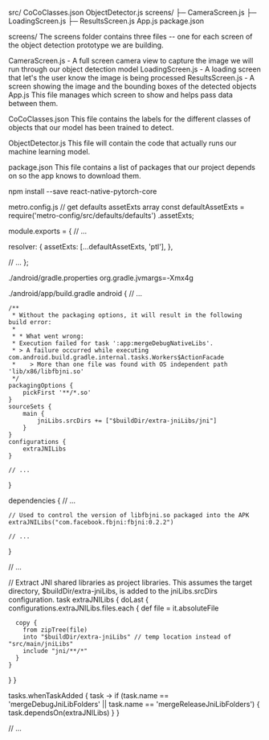 src/
CoCoClasses.json
ObjectDetector.js
screens/
├─ CameraScreen.js
├─ LoadingScreen.js
├─ ResultsScreen.js
App.js
package.json

screens/
The screens folder contains three files -- one for each screen of the object detection prototype we are building.

CameraScreen.js - A full screen camera view to capture the image we will run through our object detection model
LoadingScreen.js - A loading screen that let's the user know the image is being processed
ResultsScreen.js - A screen showing the image and the bounding boxes of the detected objects
App.js
This file manages which screen to show and helps pass data between them.

CoCoClasses.json
This file contains the labels for the different classes of objects that our model has been trained to detect.

ObjectDetector.js
This file will contain the code that actually runs our machine learning model.

package.json
This file contains a list of packages that our project depends on so the app knows to download them.



npm install --save react-native-pytorch-core

metro.config.js
// get defaults assetExts array
const defaultAssetExts = require('metro-config/src/defaults/defaults')
  .assetExts;

module.exports = {
  // ...

  resolver: {
    assetExts: [...defaultAssetExts, 'ptl'],
  },

  // ...
};

./android/gradle.properties
org.gradle.jvmargs=-Xmx4g

./android/app/build.gradle
android {
    // ...

    /**
     * Without the packaging options, it will result in the following build error:
     *
     * * What went wrong:
     * Execution failed for task ':app:mergeDebugNativeLibs'.
     * > A failure occurred while executing com.android.build.gradle.internal.tasks.Workers$ActionFacade
     *    > More than one file was found with OS independent path 'lib/x86/libfbjni.so'
     */
    packagingOptions {
        pickFirst '**/*.so'
    }
    sourceSets {
        main {
            jniLibs.srcDirs += ["$buildDir/extra-jniLibs/jni"]
        }
    }
    configurations {
        extraJNILibs
    }

    // ...
}

dependencies {
    // ...

    // Used to control the version of libfbjni.so packaged into the APK
    extraJNILibs("com.facebook.fbjni:fbjni:0.2.2")

    // ...
}

// ...

// Extract JNI shared libraries as project libraries. This assumes the target directory, $buildDir/extra-jniLibs, is added to the jniLibs.srcDirs configuration.
task extraJNILibs {
  doLast {
    configurations.extraJNILibs.files.each {
      def file = it.absoluteFile

      copy {
        from zipTree(file)
        into "$buildDir/extra-jniLibs" // temp location instead of "src/main/jniLibs"
        include "jni/**/*"
      }
    }
  }
}

tasks.whenTaskAdded { task ->
  if (task.name == 'mergeDebugJniLibFolders' || task.name == 'mergeReleaseJniLibFolders') {
    task.dependsOn(extraJNILibs)
  }
}

// ...
